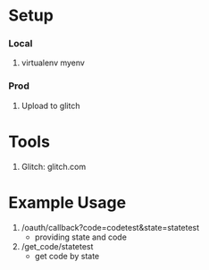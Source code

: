 # Setup

### Local

1. virtualenv myenv

### Prod

1. Upload to glitch


# Tools

1. Glitch: glitch.com


# Example Usage

1. /oauth/callback?code=codetest&state=statetest
    - providing state and code
2. /get_code/statetest
    - get code by state